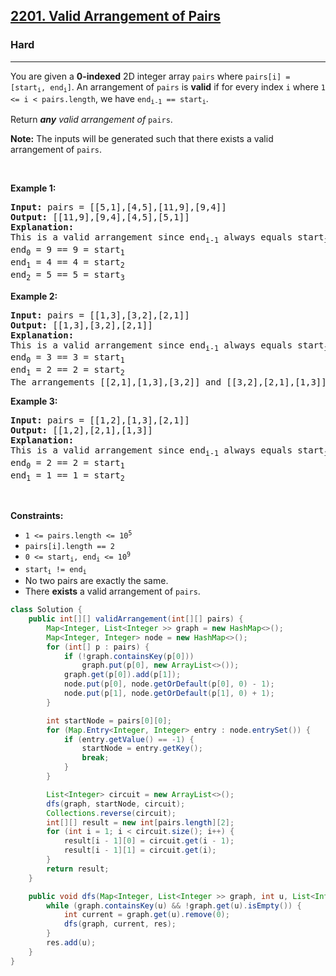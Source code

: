 <h2><a href="https://leetcode.com/problems/valid-arrangement-of-pairs">2201. Valid Arrangement of Pairs</a></h2><h3>Hard</h3><hr><p>You are given a <strong>0-indexed</strong> 2D integer array <code>pairs</code> where <code>pairs[i] = [start<sub>i</sub>, end<sub>i</sub>]</code>. An arrangement of <code>pairs</code> is <strong>valid</strong> if for every index <code>i</code> where <code>1 &lt;= i &lt; pairs.length</code>, we have <code>end<sub>i-1</sub> == start<sub>i</sub></code>.</p>

<p>Return <em><strong>any</strong> valid arrangement of </em><code>pairs</code>.</p>

<p><strong>Note:</strong> The inputs will be generated such that there exists a valid arrangement of <code>pairs</code>.</p>

<p>&nbsp;</p>
<p><strong class="example">Example 1:</strong></p>

<pre>
<strong>Input:</strong> pairs = [[5,1],[4,5],[11,9],[9,4]]
<strong>Output:</strong> [[11,9],[9,4],[4,5],[5,1]]
<strong>Explanation:
</strong>This is a valid arrangement since end<sub>i-1</sub> always equals start<sub>i</sub>.
end<sub>0</sub> = 9 == 9 = start<sub>1</sub> 
end<sub>1</sub> = 4 == 4 = start<sub>2</sub>
end<sub>2</sub> = 5 == 5 = start<sub>3</sub>
</pre>

<p><strong class="example">Example 2:</strong></p>

<pre>
<strong>Input:</strong> pairs = [[1,3],[3,2],[2,1]]
<strong>Output:</strong> [[1,3],[3,2],[2,1]]
<strong>Explanation:</strong>
This is a valid arrangement since end<sub>i-1</sub> always equals start<sub>i</sub>.
end<sub>0</sub> = 3 == 3 = start<sub>1</sub>
end<sub>1</sub> = 2 == 2 = start<sub>2</sub>
The arrangements [[2,1],[1,3],[3,2]] and [[3,2],[2,1],[1,3]] are also valid.
</pre>

<p><strong class="example">Example 3:</strong></p>

<pre>
<strong>Input:</strong> pairs = [[1,2],[1,3],[2,1]]
<strong>Output:</strong> [[1,2],[2,1],[1,3]]
<strong>Explanation:</strong>
This is a valid arrangement since end<sub>i-1</sub> always equals start<sub>i</sub>.
end<sub>0</sub> = 2 == 2 = start<sub>1</sub>
end<sub>1</sub> = 1 == 1 = start<sub>2</sub>
</pre>

<p>&nbsp;</p>
<p><strong>Constraints:</strong></p>

<ul>
	<li><code>1 &lt;= pairs.length &lt;= 10<sup>5</sup></code></li>
	<li><code>pairs[i].length == 2</code></li>
	<li><code>0 &lt;= start<sub>i</sub>, end<sub>i</sub> &lt;= 10<sup>9</sup></code></li>
	<li><code>start<sub>i</sub> != end<sub>i</sub></code></li>
	<li>No two pairs are exactly the same.</li>
	<li>There <strong>exists</strong> a valid arrangement of <code>pairs</code>.</li>
</ul>

```java
class Solution {
    public int[][] validArrangement(int[][] pairs) {
        Map<Integer, List<Integer >> graph = new HashMap<>();
        Map<Integer, Integer> node = new HashMap<>();
        for (int[] p : pairs) {
            if (!graph.containsKey(p[0]))
                graph.put(p[0], new ArrayList<>());
            graph.get(p[0]).add(p[1]);
            node.put(p[0], node.getOrDefault(p[0], 0) - 1);
            node.put(p[1], node.getOrDefault(p[1], 0) + 1);
        }

        int startNode = pairs[0][0];
        for (Map.Entry<Integer, Integer> entry : node.entrySet()) {
            if (entry.getValue() == -1) {
                startNode = entry.getKey();
                break;
            }
        }

        List<Integer> circuit = new ArrayList<>();
        dfs(graph, startNode, circuit);
        Collections.reverse(circuit);
        int[][] result = new int[pairs.length][2];
        for (int i = 1; i < circuit.size(); i++) {
            result[i - 1][0] = circuit.get(i - 1);
            result[i - 1][1] = circuit.get(i);
        }
        return result;
    }

    public void dfs(Map<Integer, List<Integer >> graph, int u, List<Integer> res) {
        while (graph.containsKey(u) && !graph.get(u).isEmpty()) {
            int current = graph.get(u).remove(0);
            dfs(graph, current, res);
        }
        res.add(u);
    }
}
```

